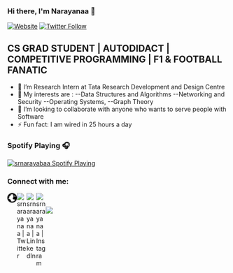 ### Hi there, I'm Narayanaa 👋

[![Website](https://img.shields.io/website?label=geeksingularity.com&style=for-the-badge&url=https%3A%2F%2Fgeeksingularity.com)](https://geeksingularity.com)
[![Twitter Follow](https://img.shields.io/twitter/follow/srnarayanaa?color=1DA1F2&logo=twitter&style=for-the-badge)](https://twitter.com/intent/follow?original_referer=https%3A%2F%2Fgithub.com%srnarayanaa&screen_name=srnarayanaa)

## CS GRAD STUDENT | AUTODIDACT | COMPETITIVE PROGRAMMING | F1 & FOOTBALL FANATIC 

- 🔭 I’m Research Intern at Tata Research Development and Design Centre
- 🌱 My interests are :
      --Data Structures and Algorithms
      --Networking and Security
      --Operating Systems,
      --Graph Theory
- 👯 I’m looking to collaborate with anyone who wants to serve people with Software
- ⚡ Fun fact: I am wired in 25 hours a day

### Spotify Playing 🎧

[<img src="https://now-playing-srnarayanaa.vercel.app/api/spotify-playing" alt="srnarayabaa Spotify Playing" width="350" />](https://open.spotify.com/user/i0wf12gfs0gi48un0c48r8c5d)

### Connect with me:

[<img align="left" alt="geeksingularity.com" width="22px" src="https://raw.githubusercontent.com/iconic/open-iconic/master/svg/globe.svg" />][website]
[<img align="left" alt="srnarayanaa | Twitter" width="22px" src="https://cdn.jsdelivr.net/npm/simple-icons@v3/icons/twitter.svg" />][twitter]
[<img align="left" alt="srnarayanaa | LinkedIn" width="22px" src="https://cdn.jsdelivr.net/npm/simple-icons@v3/icons/linkedin.svg" />][linkedin]
[<img align="left" alt="srnarayanaa | Instagram" width="22px" src="https://cdn.jsdelivr.net/npm/simple-icons@v3/icons/instagram.svg" />][instagram]
<br />

<img src="https://github-readme-stats.vercel.app/api?username=srnarayanaa&&show_icons=true&title_color=ffffff&icon_color=bb2acf&text_color=daf7dc&bg_color=151515">

[website]: https://geeksingularity.com
[twitter]: https://twitter.com/srnarayanaa
[instagram]: https://instagram.com/srnarayanaa
[linkedin]: https://linkedin.com/in/srnarayanaa
